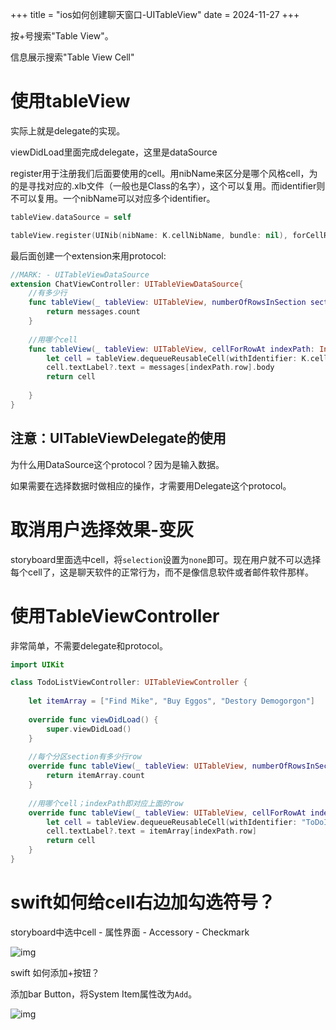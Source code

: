 +++
title = "ios如何创建聊天窗口-UITableView"
date = 2024-11-27
+++

按+号搜索"Table View"。

信息展示搜索"Table View Cell"

# 使用tableView

实际上就是delegate的实现。

viewDidLoad里面完成delegate，这里是dataSource

register用于注册我们后面要使用的cell。用nibName来区分是哪个风格cell，为的是寻找对应的.xlb文件（一般也是Class的名字），这个可以复用。而identifier则不可以复用。一个nibName可以对应多个identifier。

```swift
tableView.dataSource = self

tableView.register(UINib(nibName: K.cellNibName, bundle: nil), forCellReuseIdentifier: K.cellIdentifier)
```

最后面创建一个extension来用protocol:

```swift
//MARK: - UITableViewDataSource
extension ChatViewController: UITableViewDataSource{
    //有多少行
    func tableView(_ tableView: UITableView, numberOfRowsInSection section: Int) -> Int {
        return messages.count
    }
    
    //用哪个cell
    func tableView(_ tableView: UITableView, cellForRowAt indexPath: IndexPath) -> UITableViewCell {
        let cell = tableView.dequeueReusableCell(withIdentifier: K.cellIdentifier, for:indexPath)
        cell.textLabel?.text = messages[indexPath.row].body
        return cell
        
    }
}
```

## 注意：UITableViewDelegate的使用

为什么用DataSource这个protocol？因为是输入数据。

如果需要在选择数据时做相应的操作，才需要用Delegate这个protocol。


# 取消用户选择效果-变灰

storyboard里面选中cell，将`selection`设置为`none`即可。现在用户就不可以选择每个cell了，这是聊天软件的正常行为，而不是像信息软件或者邮件软件那样。

# 使用TableViewController

非常简单，不需要delegate和protocol。

```swift
import UIKit

class TodoListViewController: UITableViewController {
    
    let itemArray = ["Find Mike", "Buy Eggos", "Destory Demogorgon"]
    
    override func viewDidLoad() {
        super.viewDidLoad()
    }
    
    //每个分区section有多少行row
    override func tableView(_ tableView: UITableView, numberOfRowsInSection section: Int) -> Int {
        return itemArray.count
    }
    
    //用哪个cell；indexPath即对应上面的row
    override func tableView(_ tableView: UITableView, cellForRowAt indexPath: IndexPath) -> UITableViewCell {
        let cell = tableView.dequeueReusableCell(withIdentifier: "ToDoItemCell", for: indexPath)
        cell.textLabel?.text = itemArray[indexPath.row]
        return cell   
    }
}
```

# swift如何给cell右边加勾选符号？

storyboard中选中cell - 属性界面 - Accessory - Checkmark

![img](https://linxz-aliyun.oss-cn-shenzhen.aliyuncs.com/images/202412041518590.png)


swift 如何添加+按钮？

添加bar Button，将System Item属性改为`Add`。

![img](https://linxz-aliyun.oss-cn-shenzhen.aliyuncs.com/images/202412041533013.png)
